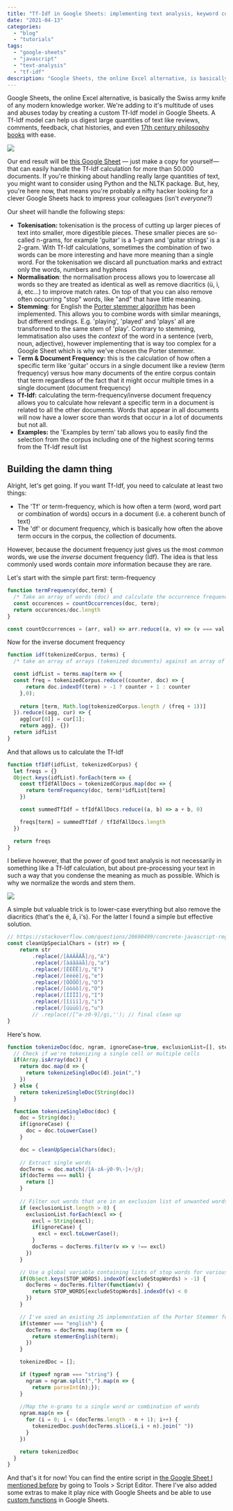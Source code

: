 ```yaml
---
title: "Tf-Idf in Google Sheets: implementing text analysis, keyword counting, tokenisation and stemming in a spreadsheet"
date: "2021-04-13"
categories: 
  - "blog"
  - "tutorials"
tags: 
  - "google-sheets"
  - "javascript"
  - "text-analysis"
  - "tf-idf"
description: "Google Sheets, the online Excel alternative, is basically the Swiss army knife of any modern knowledge worker. We're adding to it's multitude of uses and abuses today by creating a custom Tf-Idf model _in_ Google Sheets. A Tf-Idf model can help us digest large quantities of text like reviews, comments, feedback, chat histories, and even 17th century philosophy books with ease."
---
```


Google Sheets, the online Excel alternative, is basically the Swiss army knife of any modern knowledge worker. We're adding to it's multitude of uses and abuses today by creating a custom Tf-Idf model _in_ Google Sheets. A Tf-Idf model can help us digest large quantities of text like reviews, comments, feedback, chat histories, and even [17th century philosophy books](https://www.dumkydewilde.nl/2017/11/a-visual-leviathan-hobbes-schizophrenic-writing/) with ease.

![](images/Screenshot-2021-04-13-at-20.57.00-1024x427.png)

Our end result will be [this Google Sheet](https://docs.google.com/spreadsheets/d/1qHnRcr-YrO8gV3JVELb3U6krh9SFUmQyDuADfND0hkk/edit#gid=2031883618) — just make a copy for yourself— that can easily handle the Tf-Idf calculation for more than 50.000 documents. If you're thinking about handling really large quantities of text, you might want to consider using Python and the NLTK package. But, hey, you're here now, that means you're probably a nifty hacker looking for a clever Google Sheets hack to impress your colleagues (isn't _everyone_?)

Our sheet will handle the following steps:

- **Tokenisation:** tokenisation is the process of cutting up larger pieces of text into smaller, more digestible pieces. These smaller pieces are so-called n-grams, for example 'guitar' is a 1-gram and 'guitar strings' is a 2-gram. With Tf-Idf calculations, sometimes the combination of two words can be more interesting and have more meaning than a single word. For the tokenisation we discard all punctuation marks and extract only the words, numbers and hyphens
- **Normalisation**: the normalisation process allows you to lowercase all words so they are treated as identical as well as remove diacritics (ü, ì, á, etc...) to improve match rates. On top of that you can also remove often occurring "stop" words, like "and" that have little meaning.
- **Stemming**: for English the [Porter stemmer algorithm](https://en.wikipedia.org/wiki/Stemming) has been implemented. This allows you to combine words with similar meanings, but different endings. E.g. 'playing', 'played' and 'plays' all are transformed to the same stem of 'play'. Contrary to stemming, lemmatisation also uses the _context_ of the word in a sentence (verb, noun, adjective), however implementing that is way too complex for a Google Sheet which is why we've chosen the Porter stemmer.
- T**erm & Document Frequency:** this is the calculation of how often a specific term like 'guitar' occurs in a single document like a review (term frequency) versus how many documents of the entire corpus contain that term regardless of the fact that it might occur multiple times in a single document (document frequency)
- **Tf-Idf:** calculating the term-frequency/inverse document frequency allows you to calculate how relevant a specific term in a document is related to all the other documents. Words that appear in all documents will now have a lower score than words that occur in a lot of documents but not all.
- **Examples:** the 'Examples by term' tab allows you to easily find the selection from the corpus including one of the highest scoring terms from the Tf-Idf result list

## Building the damn thing

Alright, let's get going. If you want Tf-Idf, you need to calculate at least two things:

- The 'Tf' or term-frequency, which is how often a term (word, word part or combination of words) occurs in a document (i.e. a coherent bunch of text)
- The 'df' or document frequency, which is basically how often the above term occurs in the corpus, the collection of documents.

However, because the document frequency just gives us the most _common_ words, we use the _inverse_ document frequency (Idf). The idea is that less commonly used words contain _more_ information because they are rare.

Let's start with the simple part first: term-frequency

```javascript
function termFrequency(doc,term) {
  /* Take an array of words (doc) and calculate the occurrence frequency of a term */
  const occurences = countOccurrences(doc, term);
  return occurences/doc.length
}

const countOccurrences = (arr, val) => arr.reduce((a, v) => (v === val ? a + 1 : a), 0);
```

Now for the inverse document frequency

```javascript
function idf(tokenizedCorpus, terms) {
  /* take an array of arrays (tokenized documents) against an array of terms to calculate the IDF */

  const idfList = terms.map(term => {
  const freq = tokenizedCorpus.reduce((counter, doc) => {
      return doc.indexOf(term) > -1 ? counter + 1 : counter
    },0);
    
    return [term, Math.log(tokenizedCorpus.length / (freq + 1))]
  }).reduce((agg, cur) => { 
    agg[cur[0]] = cur[1];
    return agg}, {})
  return idfList
}
```

And that allows us to calculate the Tf-Idf

```javascript
function tfIdf(idfList, tokenizedCorpus) {
  let freqs = {}
  Object.keys(idfList).forEach(term => {
    const tfIdfAllDocs = tokenizedCorpus.map(doc => {
      return termFrequency(doc, term)*idfList[term]
    })

    const summedTfIdf = tfIdfAllDocs.reduce((a, b) => a + b, 0)

    freqs[term] = summedTfIdf / tfIdfAllDocs.length
  })

  return freqs
}
```

I believe however, that the power of good text analysis is not necessarily in something like a Tf-Idf calculation, but about pre-processing your text in such a way that you condense the meaning as much as possible. Which is why we normalize the words and stem them.

![](images/Screenshot-2021-04-13-at-20.57.19-1024x934.png)

A simple but valuable trick is to lower-case everything but also remove the diacritics (that's the ë, å, ì's). For the latter I found a simple but effective solution.

```javascript
// https://stackoverflow.com/questions/20690499/concrete-javascript-regex-for-accented-characters-diacritics
const cleanUpSpecialChars = (str) => {
    return str
        .replace(/[ÀÁÂÃÄÅ]/g,"A")
        .replace(/[àáâãäå]/g,"a")
        .replace(/[ÈÉÊË]/g,"E")
        .replace(/[éèëê]/g,"e")
        .replace(/[ÓÒÖÔ]/g,"O")
        .replace(/[óòöô]/g,"O")
        .replace(/[ÍÌÏÎ]/g,"I")
        .replace(/[îíìï]/g,"i")
        .replace(/[úùüû]/g,"u")
        // .replace(/[^a-z0-9]/gi,''); // final clean up
}
```

Here's how.

```javascript
function tokenizeDoc(doc, ngram, ignoreCase=true, exclusionList=[], stemmer="english", excludeStopWords="english") {
  // Check if we're tokenizing a single cell or multiple cells
  if(Array.isArray(doc)) {
    return doc.map(d => {
      return tokenizeSingleDoc(d).join(",")
    })
  } else {
    return tokenizeSingleDoc(String(doc))
  }

  function tokenizeSingleDoc(doc) {
    doc = String(doc);
    if(ignoreCase) {
      doc = doc.toLowerCase()
    }

    doc = cleanUpSpecialChars(doc);
    
    // Extract single words
    docTerms = doc.match(/[A-zÀ-ÿ0-9\-]+/g);
    if(docTerms === null) {
      return []
    }
    
    // Filter out words that are in an exclusion list of unwanted words
    if (exclusionList.length > 0) {
      exclusionList.forEach(excl => {
        excl = String(excl);
        if(ignoreCase) {
          excl = excl.toLowerCase();
        }
        docTerms = docTerms.filter(v => v !== excl)
      })
    }

    // Use a global variable containing lists of stop words for various languages to filter out stop words.
    if(Object.keys(STOP_WORDS).indexOf(excludeStopWords) > -1) {
      docTerms = docTerms.filter(function(v) {
        return STOP_WORDS[excludeStopWords].indexOf(v) < 0 
      })
    }

    // I've used an existing JS implementation of the Porter Stemmer for English, found here: https://github.com/words/stemmer
    if(stemmer === "english") {
      docTerms = docTerms.map(term => {
        return stemmerEnglish(term);
      })
    }

    tokenizedDoc = [];

    if (typeof ngram === "string") {
      ngram = ngram.split(",").map(n => { 
        return parseInt(n);});
    }
    
    //Map the n-grams to a single word or combination of words
    ngram.map(n => {
      for (i = 0; i < (docTerms.length - n + 1); i++) {
        tokenizedDoc.push(docTerms.slice(i,i + n).join(" "))
      }
    })

    return tokenizedDoc
  }
}
```

And that's it for now! You can find the entire script in [the Google Sheet I mentioned before](https://docs.google.com/spreadsheets/d/1qHnRcr-YrO8gV3JVELb3U6krh9SFUmQyDuADfND0hkk/edit#gid=2031883618) by going to Tools > Script Editor. There I've also added some extras to make it play nice with Google Sheets and be able to use [custom functions](https://developers.google.com/apps-script/guides/sheets/functions) in Google Sheets.
